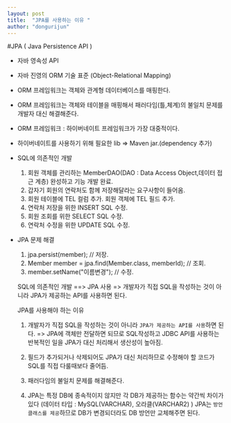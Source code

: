 ```yaml
---
layout: post
title:  "JPA를 사용하는 이유 "
author: "dongurijun"
---
```


#JPA ( Java Persistence API )

- 자바 영속성 API
- 자바 진영의 ORM 기술 표준 (Object-Relational Mapping)
- ORM 프레임워크는 객체와 관계형 데이터베이스를 매핑한다.
- ORM 프레임워크는 객체와 테이블을 매핑해서 패러다임(틀,체계)의 불일치 문제를 개발자 대신 해결해준다.
- ORM 프레임워크 : 하이버네이트 프레임워크가 가장 대중적이다.
- 하이버네이트를 사용하기 위해 필요한 lib => Maven jar.(dependency 추가)
- SQL에 의존적인 개발
  1. 회원 객체를 관리하는 MemberDAO(DAO : Data Access Object,데이터 접근 계층) 완성하고 기능 개발 완료.
  2. 갑자기 회원의 연락처도 함께 저장해달라는 요구사항이 들어옴.
  3. 회원 테이블에 TEL 컬럼 추가. 회원 객체에 TEL 필드 추가.
  4. 연락처 저장을 위한 INSERT SQL 수정.
  5. 회원 조회를 위한 SELECT SQL 수정.
  6. 연락처 수정을 위한 UPDATE SQL 수정.
- JPA 문제 해결
  1. jpa.persist(member); // 저장.
  2. Member member = jpa.find(Member.class, memberId); // 조회.
  3. member.setName("이름변경"); // 수정.

  SQL에 의존적인 개발 ==> JPA 사용 =>
  개발자가 직접 SQL을 작성하는 것이 아니라 JPA가 제공하는 API를 사용하면 된다.

  JPA를 사용해야 하는 이유
  1. 개발자가 직접 SQL을 작성하는 것이 아니라 `JPA가 제공하는 API를 사용`하면 된다.
     => JPA에 객체만 전달하면 되므로
     SQL작성하고 JDBC API를 사용하는 반복적인 일을 JPA가 대신 처리해서 생산성이 높아짐.
  2. 필드가 추가되거나 삭제되어도 JPA가 대신 처리하므로 수정해야 할 코드가 SQL를 직접 다룰때보다 줄어듬.
  3. 패러다임의 불일치 문제를 해결해준다.

  4. JPA는 특정 DB에 종속적이지 않지만 각 DB가 제공하는 함수는 약간씩 차이가 있다
     (데이터 타입 : MySQL(VARCHAR), 오라클(VARCHAR2) )
     JPA는 `방언 클래스를 제공`하므로 DB가 변경되더라도 DB 방언만 교체해주면 된다.